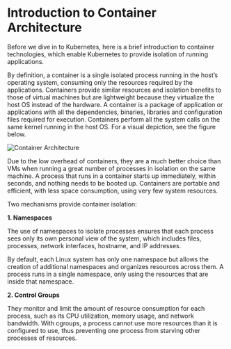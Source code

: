 # Introduction to Container Architecture

Before we dive in to Kubernetes, here is a brief introduction to container technologies, which enable Kubernetes to provide isolation of running applications. 

By definition, a container is a single isolated process running in the host’s operating system, consuming only the resources required by the applications. Containers provide similar resources and isolation benefits to those of virtual machines but are lightweight because they virtualize the host OS instead of the hardware. A container is a package of application or applications with all the dependencies, binaries, libraries and configuration files required for execution. Containers perform all the system calls on the same kernel running in the host OS. For a visual depiction, see the figure below. 

![Container Architecture](iot-esp-kubernetes-reference-architecture-guide/archImages/Container_Architecture.png)

Due to the low overhead of containers, they are a much better choice than VMs when running a great number of processes in isolation on the same machine. A process that runs in a container starts up immediately, within seconds, and nothing needs to be booted up.  Containers are portable and efficient, with less space consumption, using very few system resources. 

Two mechanisms provide container isolation:

**1.	Namespaces**

The use of namespaces to isolate processes ensures that each process sees only its own personal view of the system, which includes files, processes, network interfaces, hostname, and IP addresses. 

By default, each Linux system has only one namespace but allows the creation of additional namespaces and organizes resources across them. A process runs in a single namespace, only using the resources that are inside that namespace. 


**2.	Control Groups**

They monitor and limit the amount of resource consumption for each process, such as its CPU utilization, memory usage, and network bandwidth. With cgroups, a process cannot use more resources than it is configured to use, thus preventing one process from starving other processes of resources.    


